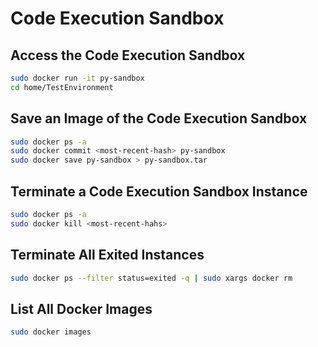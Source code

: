 # Code Execution Sandbox

## Access the Code Execution Sandbox

```bash
sudo docker run -it py-sandbox
cd home/TestEnvironment
```

## Save an Image of the Code Execution Sandbox

```bash
sudo docker ps -a
sudo docker commit <most-recent-hash> py-sandbox
sudo docker save py-sandbox > py-sandbox.tar
```

## Terminate a Code Execution Sandbox Instance

```bash
sudo docker ps -a
sudo docker kill <most-recent-hahs>
```

## Terminate All Exited Instances

```bash
sudo docker ps --filter status=exited -q | sudo xargs docker rm
```

## List All Docker Images

```bash
sudo docker images
```
